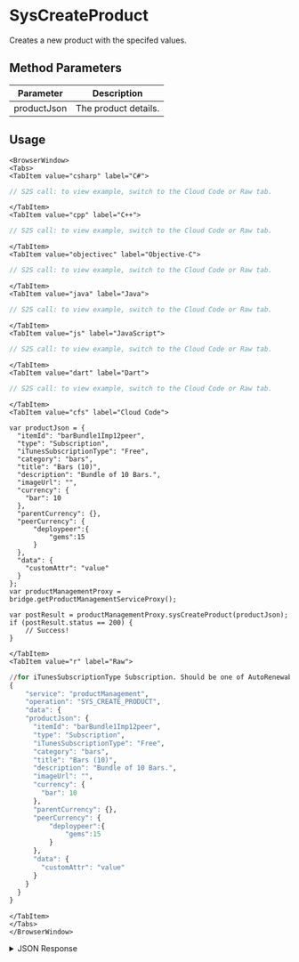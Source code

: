 # SysCreateProduct

Creates a new product with the specifed values.

<PartialServop service_name="productManagement" operation_name="SYS_CREATE_PRODUCT" />

## Method Parameters

| Parameter   | Description          |
| ----------- | -------------------- |
| productJson | The product details. |

## Usage

```mdx-code-block
<BrowserWindow>
<Tabs>
<TabItem value="csharp" label="C#">
```

```csharp
// S2S call: to view example, switch to the Cloud Code or Raw tab.
```

```mdx-code-block
</TabItem>
<TabItem value="cpp" label="C++">
```

```cpp
// S2S call: to view example, switch to the Cloud Code or Raw tab.
```

```mdx-code-block
</TabItem>
<TabItem value="objectivec" label="Objective-C">
```

```objectivec
// S2S call: to view example, switch to the Cloud Code or Raw tab.
```

```mdx-code-block
</TabItem>
<TabItem value="java" label="Java">
```

```java
// S2S call: to view example, switch to the Cloud Code or Raw tab.
```

```mdx-code-block
</TabItem>
<TabItem value="js" label="JavaScript">
```

```javascript
// S2S call: to view example, switch to the Cloud Code or Raw tab.
```

```mdx-code-block
</TabItem>
<TabItem value="dart" label="Dart">
```

```dart
// S2S call: to view example, switch to the Cloud Code or Raw tab.
```

```mdx-code-block
</TabItem>
<TabItem value="cfs" label="Cloud Code">
```

```cfscript
var productJson = {
  "itemId": "barBundle1Imp12peer",
  "type": "Subscription",
  "iTunesSubscriptionType": "Free",
  "category": "bars",
  "title": "Bars (10)",
  "description": "Bundle of 10 Bars.",
  "imageUrl": "",
  "currency": {
    "bar": 10
  },
  "parentCurrency": {},
  "peerCurrency": {
      "deploypeer":{
          "gems":15
      }
  },
  "data": {
    "customAttr": "value"
  }
};
var productManagementProxy = bridge.getProductManagementServiceProxy();

var postResult = productManagementProxy.sysCreateProduct(productJson);
if (postResult.status == 200) {
    // Success!
}
```

```mdx-code-block
</TabItem>
<TabItem value="r" label="Raw">
```

```r
//for iTunesSubscriptionType Subscription. Should be one of AutoRenewable, Free, or NonRenewing
{
	"service": "productManagement",
	"operation": "SYS_CREATE_PRODUCT",
	"data": {
    "productJson": {
      "itemId": "barBundle1Imp12peer",
      "type": "Subscription",
      "iTunesSubscriptionType": "Free",
      "category": "bars",
      "title": "Bars (10)",
      "description": "Bundle of 10 Bars.",
      "imageUrl": "",
      "currency": {
        "bar": 10
      },
      "parentCurrency": {},
      "peerCurrency": {
          "deploypeer":{
              "gems":15
          }
      },
      "data": {
        "customAttr": "value"
      }
    }
  }
}
```

```mdx-code-block
</TabItem>
</Tabs>
</BrowserWindow>
```

<details>
<summary>JSON Response</summary>

```json
{
    "data": {
        "gameId": "23783",
        "itemId": "barBundle1Imp12peer",
        "type": "Subscription",
        "iTunesSubscriptionType": "Free",
        "category": "bars",
        "title": "Bars (10)",
        "description": "Bundle of 10 Bars.",
        "imageUrl": "",
        "currency": {
            "bar": 10
        },
        "parentCurrency": {},
        "peerCurrency": {
            "deploypeer": {
                "gems": 15
            }
        },
        "defaultPriceId": -1,
        "prices": [],
        "data": {
            "customAttr": "value"
        },
        "createdAt": 1592594992376,
        "updatedAt": 1592594992376,
        "version": 1,
        "absoluteImageUrl": "https://api.braincloudservers.com/files/portal/g/23783"
    },
    "status": 200
}
```

</details>
